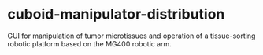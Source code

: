 # cuboid-manipulator-distribution
GUI for manipulation of tumor microtissues and operation of a tissue-sorting robotic platform based on the MG400 robotic arm.
